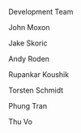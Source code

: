 Development Team

John Moxon

Jake Skoric

Andy Roden

Rupankar Koushik

Torsten Schmidt

Phung Tran

Thu Vo